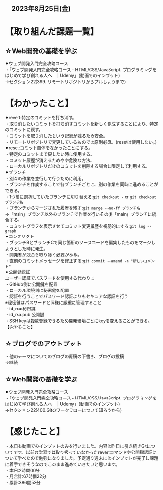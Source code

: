 ## 　2023年8月25日(金)
# 【取り組んだ課題一覧】
## ☆Web開発の基礎を学ぶ
⚫︎ウェブ開発入門完全攻略コース<br>
・「ウェブ開発入門完全攻略コース - HTML/CSS/JavaScript. プログラミングをはじめて学び創れる人へ！ | Udemy」(動画でのインプット)<br>
→セクション22(399. リモートリポジトリからプルしようまで)<br>
# 【わかったこと】
⚫︎revert:特定のコミットを打ち消す。<br>
・取り消したいコミットを打ち消すコミットを新しく作成することにより、特定のコミットに戻す。<br>
・コミットを取り消したという記録が残るため安全。<br>
・リモートリポジトリで変更しているものでは原則必須。(resetは使用しない。)<br>
⚫︎reset:コミット自体をなかったことにする。<br>
・特定のコミットまで戻したい時に使用する。<br>
・コミット履歴が消えるためやや危険な方法。<br>
・ローカルリポジトリだけのコミットを削除する場合に限定して利用する。<br>
⚫︎ブランチ<br>
・別々の作業を並行して行うために利用。<br>
・ブランチを作成することで各ブランチごとに、別の作業を同時に進めることができる。<br>
・1つ前に選択していたブランチに切り替える:`git checkout -` or `git checkout ブランチ名`<br>
・ブランチからマージされた履歴を残す:`git merge --no-ff ブランチ名`<br>
→「main」ブランチ以外のブランチで作業を行いその後「main」ブランチに統合する。<br>
・コミットグラフを表示させてコミット変更履歴を視覚的にする:`git log --graph`<br>
⚫︎コンフリクト<br>
・ブランチBとブランチCで同じ箇所のソースコードを編集したものをマージしようとした時に発生。<br>
・開発者が競合を取り除く必要がある。<br>
・直前のコミットメッセージを修正する:`git commit --amend -m "新しいコメント"`<br>
⚫︎公開鍵認証<br>
ユーザー認証でパスワードを使用する代わりに<br>
・GitHub側に公開鍵を配置<br>
・ローカル環境側に秘密鍵を配置<br>
・認証を行うことでパスワード認証よりもセキュアな認証を行う<br>
※秘密鍵はパスワードと同様に厳重に管理すること<br>
・id_rsa:秘密鍵<br>
・id_rsa.pub:公開鍵<br>
・SSH keyは複数登録できるため開発環境ごとにkeyを変えることができる。<br>
【次やること】
## ☆ブログでのアウトプット
・他のテーマについてのブログの原稿の下書き、ブログの投稿<br>
→継続<br>
## ☆Web開発の基礎を学ぶ
⚫︎ウェブ開発入門完全攻略コース<br>
・「ウェブ開発入門完全攻略コース - HTML/CSS/JavaScript. プログラミングをはじめて学び創れる人へ！ | Udemy」(動画でのインプット)<br>
→セクション22(400.Gitのワークフローについて知ろうから)<br>
# 【感じたこと】
・本日も動画でのインプットのみを行いました。内容は昨日に引き続きGitについてです。以前の学習では取り扱っていなかったrevertコマンドや公開鍵認証について学べたので勉強になりました。予定通り週末にはインプットが完了し課題に着手できそうなのでこのまま進めていきたいと思います。<br>
・本日:2時間00分<br>
・月合計:67時間22分<br>
・累計:386間53分<br>
